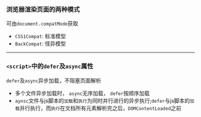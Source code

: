 ### 浏览器渲染页面的两种模式
可由``document.compatMode``获取
- ``CSS1Compat``: 标准模型
- ``BackCompat``: 怪异模型

---
### ``<script>``中的``defer``及``async``属性
``defer``及``async``异步加载，不阻塞页面解析
- 多个文件异步加载时， ``async``无序加载， ``defer``按顺序加载
- ``aynsc``文件与js脚本的``加载``和``执行``为同时并行进行的异步执行;``defer``与js脚本的``加载``并行执行，而``执行``在文档所有元素解析完之后，``DOMContentLoaded``之前